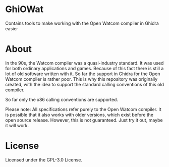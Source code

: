 # GhiOWat
Contains tools to make working with the Open Watcom compiler in Ghidra easier

# About
In the 90s, the Watcom compiler was a quasi-industry standard. It was used for both ordinary applications and games. Because of this fact there is still a lot of old software written with it. So far the support in Ghidra for the Open Watcom compiler is rather poor. This is why this repository was originally created, with the idea to support the standard calling conventions of this old compiler. 

So far only the x86 calling conventions are supported.

Please note: All specifications refer purely to the Open Watcom compiler. It is possible that it also works with older versions, which exist before the open source release. However, this is not guaranteed. Just try it out, maybe it will work.

# License
Licensed under the GPL-3.0 License.